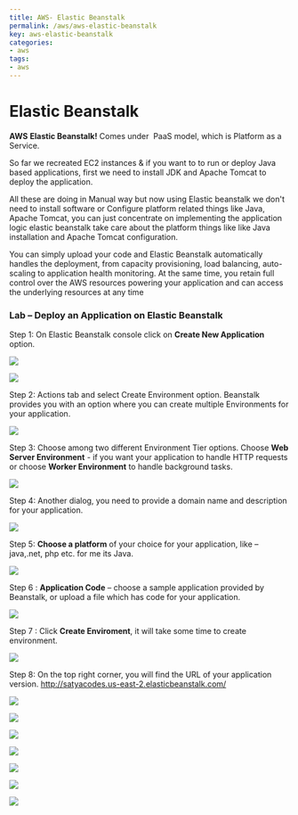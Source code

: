 ```yaml
---
title: AWS- Elastic Beanstalk
permalink: /aws/aws-elastic-beanstalk
key: aws-elastic-beanstalk
categories:
- aws
tags:
- aws
---
```


Elastic Beanstalk
=================

**AWS** **Elastic Beanstalk!** Comes under  PaaS model, which is Platform as a
Service.

So far we recreated EC2 instances & if you want to to run or deploy Java based
applications, first we need to install JDK and Apache Tomcat to deploy the
application.

All these are doing in Manual way but now using Elastic beanstalk we don't need
to install software or Configure platform related things like Java, Apache
Tomcat, you can just concentrate on implementing the application logic elastic
beanstalk take care about the platform things like like Java installation and
Apache Tomcat configuration.

You can simply upload your code and Elastic Beanstalk automatically handles the
deployment, from capacity provisioning, load balancing, auto-scaling to
application health monitoring. At the same time, you retain full control over
the AWS resources powering your application and can access the underlying
resources at any time

### Lab – Deploy an Application on Elastic Beanstalk

Step 1: On Elastic Beanstalk console click on **Create New Application** option.

![](media/40eee61dfd2f90063ba50a1a74b61815.png)

![](media/dbd89bcb11eb9a4544ef5bf9c16898e1.png)

Step 2: Actions tab and select Create Environment option. Beanstalk provides you
with an option where you can create multiple Environments for your application.

![](media/9aeadbf6730549293682738964af2eac.png)

Step 3: Choose among two different Environment Tier options. Choose **Web Server
Environment** - if you want your application to handle HTTP requests or choose
**Worker Environment** to handle background tasks.

![](media/a563d63472f291161034a7a973774af9.png)

Step 4: Another dialog, you need to provide a domain name and description for
your application.

![](media/8fd9dfd7529ff10675ce50842d3b1893.png)

Step 5: **Choose a platform** of your choice for your application, like –
java,.net, php etc. for me its Java.

![](media/5339bb671414988388d76bc4cb2d8316.png)

Step 6 : **Application Code** – choose a sample application provided by
Beanstalk, or upload a file which has code for your application.

![](media/994ee78853fe44bfa115efef0ac70e80.png)

Step 7 : Click **Create Enviroment**, it will take some time to create
environment.

![](media/817fdadb0f697ebad98323e5591c0fc7.png)

Step 8: On the top right corner, you will find the URL of your application
version. <http://satyacodes.us-east-2.elasticbeanstalk.com/>

![](media/a02c8fad8933f2a0bdb1bb48747b4205.png)

![](media/ead193241f301327292a9dd4a44e83a9.png)

![](media/ddb18385cd14265acc3f4748ecc22cbc.png)

![](media/d3b9d0a26d590e66a1dc0431d7f213d9.png)

![](media/96483ba549aaf20464550b26b6753aac.png)

![](media/3fa594a6ef9870a6dcd130af6d9f2ebe.png)

![](media/fea8f95341482e7315aeacc0e5f30f69.png)
